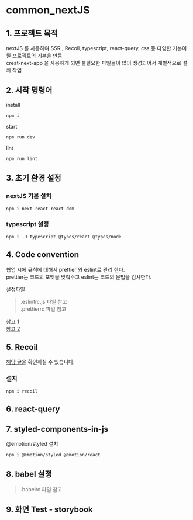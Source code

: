 # common_nextJS

## 1. 프로젝트 목적
nextJS 를 사용하여 SSR , Recoil, typescript, react-query, css 등 다양한 기본이 될 프로젝트의 기본을 만듬  
creat-next-app 을 사용하게 되면 불필요한 파일들이 많이 생성되어서 개별적으로 설치 작업

## 2. 시작 명령어
install
```
npm i
```

start
```
npm run dev
```

lint
```
npm run lint
```

## 3. 초기 환경 설정

### nextJS 기본 설치
```
npm i next react react-dom
```

### typescript 설정  
```
npm i -D typescript @types/react @types/node
```

## 4. Code convention  
협업 시에 규칙에 대해서 prettier 와 eslint로 관리 한다.  
prettier는 코드의 포맷을 맞춰주고 eslint는 코드의 문법을 검사한다.  

설정파일  
> .eslintrc.js 파일 참고  
> .prettierrc 파일 참고  

[참고 1](https://velog.io/@mayinjanuary/Next.js-%EC%84%B8%ED%8C%85%ED%95%98%EA%B8%B0-ESLint-Prettier-%EC%84%A4%EC%A0%95)  
[참고 2](https://kbwplace.tistory.com/151)  

## 5. Recoil  
[해당 글](https://parkgang.github.io/next.js/using-recoil-in-next.js/)을 확인하실 수 있습니다.

### 설치
```
npm i recoil
```

## 6. react-query

## 7. styled-components-in-js

@emotion/styled 설치
```
npm i @emotion/styled @emotion/react
```

## 8. babel 설정  

> .babelrc 파일 참고   

## 9. 화면 Test - storybook